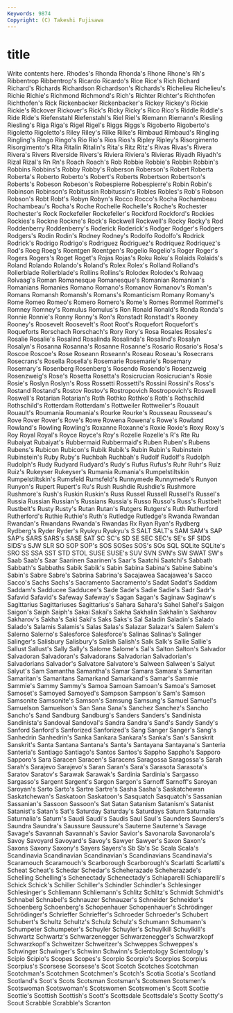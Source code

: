 ```yaml
---
Keywords: 9874 
Copyright: (C) Takeshi Fujisawa
---
```


# title

Write contents here.
 Rhodes's Rhonda Rhonda's Rhone Rhone's Rh's
Ribbentrop Ribbentrop's Ricardo Ricardo's Rice Rice's Rich Richard Richard's Richards
Richardson Richardson's Richards's Richelieu Richelieu's Richie Richie's Richmond Richmond's Rich's
Richter Richter's Richthofen Richthofen's Rick Rickenbacker Rickenbacker's Rickey Rickey's Rickie
Rickie's Rickover Rickover's Rick's Ricky Ricky's Rico Rico's Riddle Riddle's
Ride Ride's Riefenstahl Riefenstahl's Riel Riel's Riemann Riemann's Riesling Riesling's
Riga Riga's Rigel Rigel's Riggs Riggs's Rigoberto Rigoberto's Rigoletto Rigoletto's
Riley Riley's Rilke Rilke's Rimbaud Rimbaud's Ringling Ringling's Ringo Ringo's
Rio Rio's Rios Rios's Ripley Ripley's Risorgimento Risorgimento's Rita Ritalin
Ritalin's Rita's Ritz Ritz's Rivas Rivas's Rivera Rivera's Rivers Riverside
Rivers's Riviera Riviera's Rivieras Riyadh Riyadh's Rizal Rizal's Rn Rn's
Roach Roach's Rob Robbie Robbie's Robbin Robbin's Robbins Robbins's Robby
Robby's Roberson Roberson's Robert Roberta Roberta's Roberto Roberto's Robert's Roberts
Robertson Robertson's Roberts's Robeson Robeson's Robespierre Robespierre's Robin Robin's Robinson
Robinson's Robitussin Robitussin's Robles Robles's Rob's Robson Robson's Robt Robt's
Robyn Robyn's Rocco Rocco's Rocha Rochambeau Rochambeau's Rocha's Roche Rochelle
Rochelle's Roche's Rochester Rochester's Rock Rockefeller Rockefeller's Rockford Rockford's Rockies
Rockies's Rockne Rockne's Rock's Rockwell Rockwell's Rocky Rocky's Rod Roddenberry
Roddenberry's Roderick Roderick's Rodger Rodger's Rodgers Rodgers's Rodin Rodin's Rodney
Rodney's Rodolfo Rodolfo's Rodrick Rodrick's Rodrigo Rodrigo's Rodriguez Rodriguez's Rodriquez
Rodriquez's Rod's Roeg Roeg's Roentgen Roentgen's Rogelio Rogelio's Roger Roger's
Rogers Rogers's Roget Roget's Rojas Rojas's Roku Roku's Rolaids Rolaids's
Roland Rolando Rolando's Roland's Rolex Rolex's Rolland Rolland's Rollerblade Rollerblade's
Rollins Rollins's Rolodex Rolodex's Rolvaag Rolvaag's Roman Romanesque Romanesque's Romanian
Romanian's Romanians Romanies Romano Romano's Romanov Romanov's Roman's Romans Romansh
Romansh's Romans's Romanticism Romany Romany's Rome Romeo Romeo's Romero Romero's
Rome's Romes Rommel Rommel's Romney Romney's Romulus Romulus's Ron Ronald
Ronald's Ronda Ronda's Ronnie Ronnie's Ronny Ronny's Ron's Ronstadt Ronstadt's
Rooney Rooney's Roosevelt Roosevelt's Root Root's Roquefort Roquefort's Roqueforts Rorschach
Rorschach's Rory Rory's Rosa Rosales Rosales's Rosalie Rosalie's Rosalind Rosalinda
Rosalinda's Rosalind's Rosalyn Rosalyn's Rosanna Rosanna's Rosanne Rosanne's Rosario Rosario's
Rosa's Roscoe Roscoe's Rose Roseann Roseann's Roseau Roseau's Rosecrans Rosecrans's
Rosella Rosella's Rosemarie Rosemarie's Rosemary Rosemary's Rosenberg Rosenberg's Rosendo Rosendo's
Rosenzweig Rosenzweig's Rose's Rosetta Rosetta's Rosicrucian Rosicrucian's Rosie Rosie's Roslyn
Roslyn's Ross Rossetti Rossetti's Rossini Rossini's Ross's Rostand Rostand's Rostov
Rostov's Rostropovich Rostropovich's Roswell Roswell's Rotarian Rotarian's Roth Rothko Rothko's
Roth's Rothschild Rothschild's Rotterdam Rotterdam's Rottweiler Rottweiler's Rouault Rouault's Roumania
Roumania's Rourke Rourke's Rousseau Rousseau's Rove Rover Rover's Rove's Rowe
Rowena Rowena's Rowe's Rowland Rowland's Rowling Rowling's Roxanne Roxanne's Roxie
Roxie's Roxy Roxy's Roy Royal Royal's Royce Royce's Roy's Rozelle
Rozelle's R's Rte Ru Rubaiyat Rubaiyat's Rubbermaid Rubbermaid's Ruben Ruben's
Rubens Rubens's Rubicon Rubicon's Rubik Rubik's Rubin Rubin's Rubinstein Rubinstein's
Ruby Ruby's Ruchbah Ruchbah's Rudolf Rudolf's Rudolph Rudolph's Rudy Rudyard
Rudyard's Rudy's Rufus Rufus's Ruhr Ruhr's Ruiz Ruiz's Rukeyser Rukeyser's
Rumania Rumania's Rumpelstiltskin Rumpelstiltskin's Rumsfeld Rumsfeld's Runnymede Runnymede's Runyon Runyon's
Rupert Rupert's Ru's Rush Rushdie Rushdie's Rushmore Rushmore's Rush's Ruskin
Ruskin's Russ Russel Russell Russell's Russel's Russia Russian Russian's Russians
Russia's Russo Russo's Russ's Rustbelt Rustbelt's Rusty Rusty's Rutan Rutan's
Rutgers Rutgers's Ruth Rutherford Rutherford's Ruthie Ruthie's Ruth's Rutledge Rutledge's
Rwanda Rwandan Rwandan's Rwandans Rwanda's Rwandas Rx Ryan Ryan's Rydberg
Rydberg's Ryder Ryder's Ryukyu Ryukyu's S SALT SALT's SAM SAM's
SAP SAP's SARS SARS's SASE SAT SC SC's SD SE
SEC SEC's SE's SF SIDS SIDS's SJW SLR SO SOP
SOP's SOS SOSes SOS's SOs SQL SQLite SQLite's SRO SS
SSA SST STD STOL SUSE SUSE's SUV SVN SVN's SW
SWAT SW's Saab Saab's Saar Saarinen Saarinen's Saar's Saatchi Saatchi's
Sabbath Sabbath's Sabbaths Sabik Sabik's Sabin Sabina Sabina's Sabine Sabine's
Sabin's Sabre Sabre's Sabrina Sabrina's Sacajawea Sacajawea's Sacco Sacco's Sachs
Sachs's Sacramento Sacramento's Sadat Sadat's Saddam Saddam's Sadducee Sadducee's Sade
Sade's Sadie Sadie's Sadr Sadr's Safavid Safavid's Safeway Safeway's Sagan
Sagan's Saginaw Saginaw's Sagittarius Sagittariuses Sagittarius's Sahara Sahara's Sahel Sahel's
Saigon Saigon's Saiph Saiph's Sakai Sakai's Sakha Sakhalin Sakhalin's Sakharov
Sakharov's Sakha's Saki Saki's Saks Saks's Sal Saladin Saladin's Salado
Salado's Salamis Salamis's Salas Salas's Salazar Salazar's Salem Salem's Salerno
Salerno's Salesforce Salesforce's Salinas Salinas's Salinger Salinger's Salisbury Salisbury's Salish
Salish's Salk Salk's Sallie Sallie's Sallust Sallust's Sally Sally's Salome
Salome's Sal's Salton Salton's Salvador Salvadoran Salvadoran's Salvadorans Salvadorian Salvadorian's
Salvadorians Salvador's Salvatore Salvatore's Salween Salween's Salyut Salyut's Sam Samantha
Samantha's Samar Samara Samara's Samaritan Samaritan's Samaritans Samarkand Samarkand's Samar's
Sammie Sammie's Sammy Sammy's Samoa Samoan Samoan's Samoa's Samoset Samoset's
Samoyed Samoyed's Sampson Sampson's Sam's Samson Samsonite Samsonite's Samson's Samsung
Samsung's Samuel Samuel's Samuelson Samuelson's San Sana Sana's Sanchez Sanchez's
Sancho Sancho's Sand Sandburg Sandburg's Sanders Sanders's Sandinista Sandinista's Sandoval
Sandoval's Sandra Sandra's Sand's Sandy Sandy's Sanford Sanford's Sanforized Sanforized's
Sang Sanger Sanger's Sang's Sanhedrin Sanhedrin's Sanka Sankara Sankara's Sanka's
San's Sanskrit Sanskrit's Santa Santana Santana's Santa's Santayana Santayana's Santeria
Santeria's Santiago Santiago's Santos Santos's Sappho Sappho's Sapporo Sapporo's Sara
Saracen Saracen's Saracens Saragossa Saragossa's Sarah Sarah's Sarajevo Sarajevo's Saran
Saran's Sara's Sarasota Sarasota's Saratov Saratov's Sarawak Sarawak's Sardinia Sardinia's
Sargasso Sargasso's Sargent Sargent's Sargon Sargon's Sarnoff Sarnoff's Saroyan Saroyan's
Sarto Sarto's Sartre Sartre's Sasha Sasha's Saskatchewan Saskatchewan's Saskatoon Saskatoon's
Sasquatch Sasquatch's Sassanian Sassanian's Sassoon Sassoon's Sat Satan Satanism Satanism's
Satanist Satanist's Satan's Sat's Saturday Saturday's Saturdays Saturn Saturnalia Saturnalia's
Saturn's Saudi Saudi's Saudis Saul Saul's Saunders Saunders's Saundra Saundra's
Saussure Saussure's Sauterne Sauterne's Savage Savage's Savannah Savannah's Savior Savior's
Savonarola Savonarola's Savoy Savoyard Savoyard's Savoy's Sawyer Sawyer's Saxon Saxon's
Saxons Saxony Saxony's Sayers Sayers's Sb Sb's Sc Scala Scala's
Scandinavia Scandinavian Scandinavian's Scandinavians Scandinavia's Scaramouch Scaramouch's Scarborough Scarborough's Scarlatti
Scarlatti's Scheat Scheat's Schedar Schedar's Scheherazade Scheherazade's Schelling Schelling's Schenectady
Schenectady's Schiaparelli Schiaparelli's Schick Schick's Schiller Schiller's Schindler Schindler's Schlesinger
Schlesinger's Schliemann Schliemann's Schlitz Schlitz's Schmidt Schmidt's Schnabel Schnabel's Schnauzer
Schnauzer's Schneider Schneider's Schoenberg Schoenberg's Schopenhauer Schopenhauer's Schrödinger Schrödinger's Schrieffer
Schrieffer's Schroeder Schroeder's Schubert Schubert's Schultz Schultz's Schulz Schulz's Schumann
Schumann's Schumpeter Schumpeter's Schuyler Schuyler's Schuylkill Schuylkill's Schwartz Schwartz's Schwarzenegger
Schwarzenegger's Schwarzkopf Schwarzkopf's Schweitzer Schweitzer's Schweppes Schweppes's Schwinger Schwinger's Schwinn
Schwinn's Scientology Scientology's Scipio Scipio's Scopes Scopes's Scorpio Scorpio's Scorpios
Scorpius Scorpius's Scorsese Scorsese's Scot Scotch Scotches Scotchman Scotchman's Scotchmen
Scotchmen's Scotch's Scotia Scotia's Scotland Scotland's Scot's Scots Scotsman Scotsman's
Scotsmen Scotsmen's Scotswoman Scotswoman's Scotswomen Scotswomen's Scott Scottie Scottie's Scottish
Scottish's Scott's Scottsdale Scottsdale's Scotty Scotty's Scout Scrabble Scrabble's Scranton
